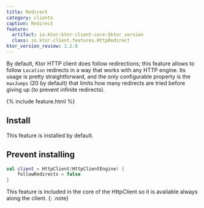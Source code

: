 ```yaml
---
title: Redirect
category: clients
caption: Redirect
feature:
  artifact: io.ktor:ktor-client-core:$ktor_version
  class: io.ktor.client.features.HttpRedirect
ktor_version_review: 1.2.0
---
```


By default, Ktor HTTP client does follow redirections; this feature allows to follow `Location` redirects in a way that works with any HTTP engine. Its usage is pretty straightforward, and the only configurable property is the `maxJumps` (20 by default) that limits how many redirects are tried before giving up (to prevent infinite redirects).

{% include feature.html %}

## Install

This feature is installed by default.

## Prevent installing

```kotlin
val client = HttpClient(HttpClientEngine) {
    followRedirects = false
}
```

This feature is included in the core of the HttpClient so it is available always along the client.
{: .note}
